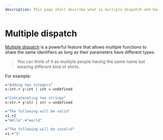 ```yaml
---
description: This page shall describe what is multiple dispatch and how is it useful.
---
```


# Multiple dispatch

[Multiple dispatch](https://en.wikipedia.org/wiki/Multiple_dispatch) is a powerful feature that allows multiple functions to share the same identifiers as long as their parameters have different types. 

> You can think of it as multiple people having the same name but wearing different kind of shirts.

For example:

```bash
="Adding two integers"
x:int.+ y:int | int = undefined

="Concatenating two strings"
x:str.+ y:str | str = undefined 

="The following will be valid"
=1.+2
="Hello".+"world"

="The following will be invalid"
=1.+"3"
```



